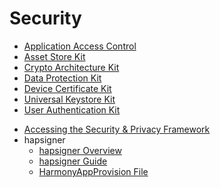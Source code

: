 # Security

- [Application Access Control](AccessToken/Readme-EN.md)
- [Asset Store Kit](AssetStoreKit/Readme-EN.md)
- [Crypto Architecture Kit](CryptoArchitectureKit/Readme-EN.md)
- [Data Protection Kit](DataProtectionKit/Readme-EN.md)
- [Device Certificate Kit](DeviceCertificateKit/Readme-EN.md)
- [Universal Keystore Kit](UniversalKeystoreKit/Readme-EN.md)
- [User Authentication Kit](UserAuthenticationKit/Readme-EN.md)
<!--Del-->
- [Accessing the Security & Privacy Framework](SecurityPrivacyCenter/auto-menu-guidelines.md)
- hapsigner
  - [hapsigner Overview](hapsigntool-overview.md)
  - [hapsigner Guide](hapsigntool-guidelines.md)
  - [HarmonyAppProvision File](app-provision-structure.md)
<!--DelEnd-->
